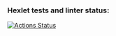 ### Hexlet tests and linter status:
[![Actions Status](https://github.com/anastas250/qa-engineer-project-85/actions/workflows/hexlet-check.yml/badge.svg)](https://github.com/anastas250/qa-engineer-project-85/actions)